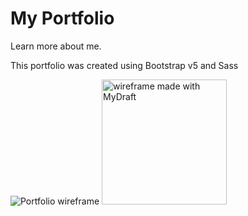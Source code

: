 # My Portfolio

Learn more about me.

This portfolio was created using Bootstrap v5 and Sass

![Portfolio wireframe](bootstrap-v5/images/DDacanayPortfolio_wireframe.jpg?raw=true "Portfolio Wireframe")
<img src="bootstrap/images/DDacanayPortfolio_wireframe.jpg" width="200px" alt="wireframe made with MyDraft" />
